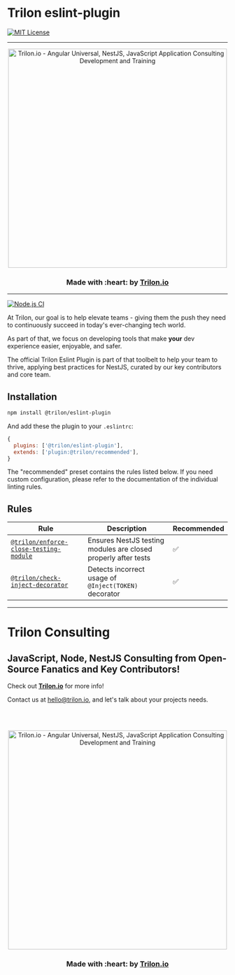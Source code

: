 # Trilon eslint-plugin

[![MIT License](https://img.shields.io/badge/license-MIT-blue.svg?style=for-the-badge&color=e51384)](/LICENSE) 


<!--[![NPM Downloads](https://img.shields.io/npm/dt/@trilon/ng-universal.svg?color=b31ae7&style=for-the-badge)](https://www.npmjs.com/@trilon/ng-universal)-->


---

<p align="center">
  <a href="https://trilon.io" target="_blank">
        <img width="500" height="auto" src="https://trilon.io/trilon-logo-clear.png" alt="Trilon.io - Angular Universal, NestJS, JavaScript Application Consulting Development and Training">
  </a>
</p>


<h3 align="center"> Made with :heart: by <a href="https://trilon.io">Trilon.io</a></h3>

---

[![Node.js CI](https://github.com/TrilonIO/eslint-plugin/actions/workflows/node-ci.yml/badge.svg)](https://github.com/TrilonIO/eslint-plugin/actions/workflows/node-ci.yml)

At Trilon, our goal is to help elevate teams - giving them the push they need to continuously succeed in today's ever-changing tech world.

As part of that, we focus on developing tools that make **your** dev experience easier, enjoyable, and safer.

The official Trilon Eslint Plugin is part of that toolbelt to help your team to thrive, applying best practices for NestJS, curated by our key contributors and core team.

## Installation

```sh
npm install @trilon/eslint-plugin
```

And add these the plugin to your `.eslintrc`:

```js
{
  plugins: ['@trilon/eslint-plugin'],
  extends: ['plugin:@trilon/recommended'],
}
```

The "recommended" preset contains the rules listed below. If you need custom configuration, please refer to the documentation of the individual linting rules.

## Rules

| Rule                                                                                 | Description                                                    | Recommended |
| ------------------------------------------------------------------------------------ | -------------------------------------------------------------- | ----------- |
| [`@trilon/enforce-close-testing-module`](docs/rules/enforce-close-testing-module.md) | Ensures NestJS testing modules are closed properly after tests | ✅          |
| [`@trilon/check-inject-decorator`](docs/rules/check-inject-decorator.md)             | Detects incorrect usage of `@Inject(TOKEN)` decorator          | ✅          |

---

# Trilon Consulting 

## JavaScript, Node, NestJS Consulting from Open-Source Fanatics and Key Contributors!

Check out **[Trilon.io](https://Trilon.io)** for more info! 

Contact us at <hello@trilon.io>, and let's talk about your projects needs.

<br><br>

<p align="center">
  <a href="https://trilon.io" target="_blank">
        <img width="500" height="auto" src="https://trilon.io/trilon-logo-clear.png" alt="Trilon.io - Angular Universal, NestJS, JavaScript Application Consulting Development and Training">
  </a>
</p>

<h3 align="center"> Made with :heart: by <a href="https://trilon.io">Trilon.io</a></h3>